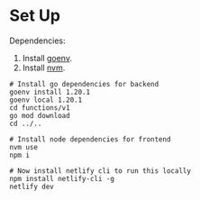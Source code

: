 # Set Up

Dependencies:

1. Install [goenv](https://github.com/syndbg/goenv).
2. Install [nvm](https://github.com/nvm-sh/nvm).

```shell
# Install go dependencies for backend
goenv install 1.20.1
goenv local 1.20.1
cd functions/v1 
go mod download
cd ../..

# Install node dependencies for frontend
nvm use
npm i

# Now install netlify cli to run this locally
npm install netlify-cli -g
netlify dev
```
